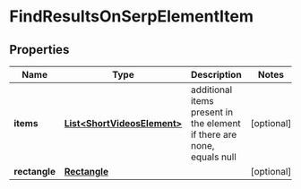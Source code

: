 

# FindResultsOnSerpElementItem


## Properties

| Name | Type | Description | Notes |
|------------ | ------------- | ------------- | -------------|
|**items** | [**List&lt;ShortVideosElement&gt;**](ShortVideosElement.md) | additional items present in the element if there are none, equals null |  [optional] |
|**rectangle** | [**Rectangle**](Rectangle.md) |  |  [optional] |



